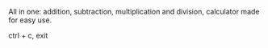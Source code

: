All in one: addition, subtraction, multiplication and division, calculator made for easy use.

ctrl + c, exit 
